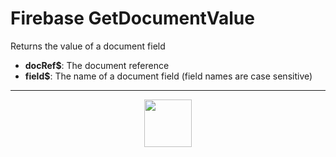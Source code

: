 # Firebase GetDocumentValue
Returns the value of a document field
- **docRef&dollar;**: The document reference
- **field&dollar;**: The name of a document field (field names are case sensitive)
---
<p align="center"><img valign="middle" width="76px" src="https://drive.google.com/uc?export=view&id=1c2KO0LJpvMS9X9CAGV6dOfciR7OWhdKA" /></p>